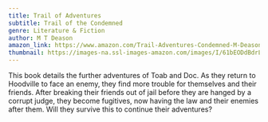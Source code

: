 ```yaml
---
title: Trail of Adventures
subtitle: Trail of the Condemned
genre: Literature & Fiction
author: M T Deason
amazon_link: https://www.amazon.com/Trail-Adventures-Condemned-M-Deason/dp/1648955924/ref=tmm_pap_swatch_0?_encoding=UTF8&qid=1643090492&sr=8-1
thumbnail: https://images-na.ssl-images-amazon.com/images/I/61bEODdBdrL.jpg
---
```

This book details the further adventures of Toab and Doc. As they return to Hoodville to face an enemy, they find more trouble for themselves and their friends. After breaking their friends out of jail before they are hanged by a corrupt judge, they become fugitives, now having the law and their enemies after them. Will they survive this to continue their adventures?